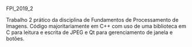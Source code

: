 FPI_2019_2

Trabalho 2 prático da disciplina de Fundamentos de Processamento de Imagens. Código majoritariamente em C++ com uso de uma biblioteca em C para leitura e escrita de JPEG e Qt para gerenciamento de janela e botões.

